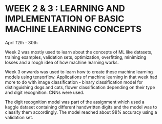 # WEEK 2 & 3 : LEARNING AND IMPLEMENTATION OF BASIC MACHINE LEARNING CONCEPTS
April 12th - 30th

Week 2 was mostly used to learn about the concepts of ML like datasets, training examples, validation sets, optimization, overfitting, minimizing losses and a rough idea of how machine learning works.

Week 3 onwards was used to learn how to create these machine learning models using tensorflow. Applications of machine learning in that week had more to do with image classification - binary classification model for distinguishing dogs and cats, flower classification depending on their type and digit recognition. CNNs were used.

The digit recognition model was part of the assignment which used a kaggle dataset containing different handwritten digits and the model was to classify them accordingly.  The model reached about 98% accuracy using a validation set.
